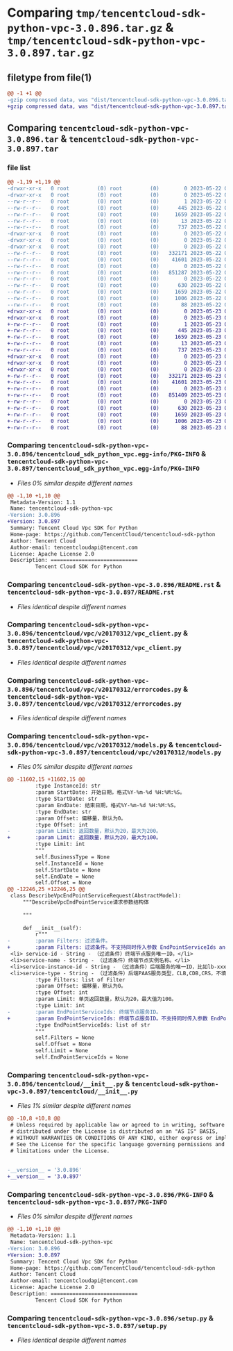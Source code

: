 # Comparing `tmp/tencentcloud-sdk-python-vpc-3.0.896.tar.gz` & `tmp/tencentcloud-sdk-python-vpc-3.0.897.tar.gz`

## filetype from file(1)

```diff
@@ -1 +1 @@
-gzip compressed data, was "dist/tencentcloud-sdk-python-vpc-3.0.896.tar", last modified: Mon May 22 00:37:21 2023, max compression
+gzip compressed data, was "dist/tencentcloud-sdk-python-vpc-3.0.897.tar", last modified: Tue May 23 02:36:05 2023, max compression
```

## Comparing `tencentcloud-sdk-python-vpc-3.0.896.tar` & `tencentcloud-sdk-python-vpc-3.0.897.tar`

### file list

```diff
@@ -1,19 +1,19 @@
-drwxr-xr-x   0 root         (0) root         (0)        0 2023-05-22 00:37:21.000000 tencentcloud-sdk-python-vpc-3.0.896/
-drwxr-xr-x   0 root         (0) root         (0)        0 2023-05-22 00:37:21.000000 tencentcloud-sdk-python-vpc-3.0.896/tencentcloud_sdk_python_vpc.egg-info/
--rw-r--r--   0 root         (0) root         (0)        1 2023-05-22 00:37:21.000000 tencentcloud-sdk-python-vpc-3.0.896/tencentcloud_sdk_python_vpc.egg-info/dependency_links.txt
--rw-r--r--   0 root         (0) root         (0)      445 2023-05-22 00:37:21.000000 tencentcloud-sdk-python-vpc-3.0.896/tencentcloud_sdk_python_vpc.egg-info/SOURCES.txt
--rw-r--r--   0 root         (0) root         (0)     1659 2023-05-22 00:37:21.000000 tencentcloud-sdk-python-vpc-3.0.896/tencentcloud_sdk_python_vpc.egg-info/PKG-INFO
--rw-r--r--   0 root         (0) root         (0)       13 2023-05-22 00:37:21.000000 tencentcloud-sdk-python-vpc-3.0.896/tencentcloud_sdk_python_vpc.egg-info/top_level.txt
--rw-r--r--   0 root         (0) root         (0)      737 2023-05-22 00:37:21.000000 tencentcloud-sdk-python-vpc-3.0.896/README.rst
-drwxr-xr-x   0 root         (0) root         (0)        0 2023-05-22 00:37:21.000000 tencentcloud-sdk-python-vpc-3.0.896/tencentcloud/
-drwxr-xr-x   0 root         (0) root         (0)        0 2023-05-22 00:37:21.000000 tencentcloud-sdk-python-vpc-3.0.896/tencentcloud/vpc/
-drwxr-xr-x   0 root         (0) root         (0)        0 2023-05-22 00:37:21.000000 tencentcloud-sdk-python-vpc-3.0.896/tencentcloud/vpc/v20170312/
--rw-r--r--   0 root         (0) root         (0)   332171 2023-05-22 00:37:21.000000 tencentcloud-sdk-python-vpc-3.0.896/tencentcloud/vpc/v20170312/vpc_client.py
--rw-r--r--   0 root         (0) root         (0)    41601 2023-05-22 00:37:21.000000 tencentcloud-sdk-python-vpc-3.0.896/tencentcloud/vpc/v20170312/errorcodes.py
--rw-r--r--   0 root         (0) root         (0)        0 2023-05-22 00:37:21.000000 tencentcloud-sdk-python-vpc-3.0.896/tencentcloud/vpc/v20170312/__init__.py
--rw-r--r--   0 root         (0) root         (0)   851287 2023-05-22 00:37:21.000000 tencentcloud-sdk-python-vpc-3.0.896/tencentcloud/vpc/v20170312/models.py
--rw-r--r--   0 root         (0) root         (0)        0 2023-05-22 00:37:21.000000 tencentcloud-sdk-python-vpc-3.0.896/tencentcloud/vpc/__init__.py
--rw-r--r--   0 root         (0) root         (0)      630 2023-05-22 00:37:21.000000 tencentcloud-sdk-python-vpc-3.0.896/tencentcloud/__init__.py
--rw-r--r--   0 root         (0) root         (0)     1659 2023-05-22 00:37:21.000000 tencentcloud-sdk-python-vpc-3.0.896/PKG-INFO
--rw-r--r--   0 root         (0) root         (0)     1006 2023-05-22 00:37:21.000000 tencentcloud-sdk-python-vpc-3.0.896/setup.py
--rw-r--r--   0 root         (0) root         (0)       88 2023-05-22 00:37:21.000000 tencentcloud-sdk-python-vpc-3.0.896/setup.cfg
+drwxr-xr-x   0 root         (0) root         (0)        0 2023-05-23 02:36:05.000000 tencentcloud-sdk-python-vpc-3.0.897/
+drwxr-xr-x   0 root         (0) root         (0)        0 2023-05-23 02:36:05.000000 tencentcloud-sdk-python-vpc-3.0.897/tencentcloud_sdk_python_vpc.egg-info/
+-rw-r--r--   0 root         (0) root         (0)        1 2023-05-23 02:36:05.000000 tencentcloud-sdk-python-vpc-3.0.897/tencentcloud_sdk_python_vpc.egg-info/dependency_links.txt
+-rw-r--r--   0 root         (0) root         (0)      445 2023-05-23 02:36:05.000000 tencentcloud-sdk-python-vpc-3.0.897/tencentcloud_sdk_python_vpc.egg-info/SOURCES.txt
+-rw-r--r--   0 root         (0) root         (0)     1659 2023-05-23 02:36:05.000000 tencentcloud-sdk-python-vpc-3.0.897/tencentcloud_sdk_python_vpc.egg-info/PKG-INFO
+-rw-r--r--   0 root         (0) root         (0)       13 2023-05-23 02:36:05.000000 tencentcloud-sdk-python-vpc-3.0.897/tencentcloud_sdk_python_vpc.egg-info/top_level.txt
+-rw-r--r--   0 root         (0) root         (0)      737 2023-05-23 02:36:05.000000 tencentcloud-sdk-python-vpc-3.0.897/README.rst
+drwxr-xr-x   0 root         (0) root         (0)        0 2023-05-23 02:36:05.000000 tencentcloud-sdk-python-vpc-3.0.897/tencentcloud/
+drwxr-xr-x   0 root         (0) root         (0)        0 2023-05-23 02:36:05.000000 tencentcloud-sdk-python-vpc-3.0.897/tencentcloud/vpc/
+drwxr-xr-x   0 root         (0) root         (0)        0 2023-05-23 02:36:05.000000 tencentcloud-sdk-python-vpc-3.0.897/tencentcloud/vpc/v20170312/
+-rw-r--r--   0 root         (0) root         (0)   332171 2023-05-23 02:36:05.000000 tencentcloud-sdk-python-vpc-3.0.897/tencentcloud/vpc/v20170312/vpc_client.py
+-rw-r--r--   0 root         (0) root         (0)    41601 2023-05-23 02:36:05.000000 tencentcloud-sdk-python-vpc-3.0.897/tencentcloud/vpc/v20170312/errorcodes.py
+-rw-r--r--   0 root         (0) root         (0)        0 2023-05-23 02:36:05.000000 tencentcloud-sdk-python-vpc-3.0.897/tencentcloud/vpc/v20170312/__init__.py
+-rw-r--r--   0 root         (0) root         (0)   851409 2023-05-23 02:36:05.000000 tencentcloud-sdk-python-vpc-3.0.897/tencentcloud/vpc/v20170312/models.py
+-rw-r--r--   0 root         (0) root         (0)        0 2023-05-23 02:36:05.000000 tencentcloud-sdk-python-vpc-3.0.897/tencentcloud/vpc/__init__.py
+-rw-r--r--   0 root         (0) root         (0)      630 2023-05-23 02:36:05.000000 tencentcloud-sdk-python-vpc-3.0.897/tencentcloud/__init__.py
+-rw-r--r--   0 root         (0) root         (0)     1659 2023-05-23 02:36:05.000000 tencentcloud-sdk-python-vpc-3.0.897/PKG-INFO
+-rw-r--r--   0 root         (0) root         (0)     1006 2023-05-23 02:36:05.000000 tencentcloud-sdk-python-vpc-3.0.897/setup.py
+-rw-r--r--   0 root         (0) root         (0)       88 2023-05-23 02:36:05.000000 tencentcloud-sdk-python-vpc-3.0.897/setup.cfg
```

### Comparing `tencentcloud-sdk-python-vpc-3.0.896/tencentcloud_sdk_python_vpc.egg-info/PKG-INFO` & `tencentcloud-sdk-python-vpc-3.0.897/tencentcloud_sdk_python_vpc.egg-info/PKG-INFO`

 * *Files 0% similar despite different names*

```diff
@@ -1,10 +1,10 @@
 Metadata-Version: 1.1
 Name: tencentcloud-sdk-python-vpc
-Version: 3.0.896
+Version: 3.0.897
 Summary: Tencent Cloud Vpc SDK for Python
 Home-page: https://github.com/TencentCloud/tencentcloud-sdk-python
 Author: Tencent Cloud
 Author-email: tencentcloudapi@tencent.com
 License: Apache License 2.0
 Description: ============================
         Tencent Cloud SDK for Python
```

### Comparing `tencentcloud-sdk-python-vpc-3.0.896/README.rst` & `tencentcloud-sdk-python-vpc-3.0.897/README.rst`

 * *Files identical despite different names*

### Comparing `tencentcloud-sdk-python-vpc-3.0.896/tencentcloud/vpc/v20170312/vpc_client.py` & `tencentcloud-sdk-python-vpc-3.0.897/tencentcloud/vpc/v20170312/vpc_client.py`

 * *Files identical despite different names*

### Comparing `tencentcloud-sdk-python-vpc-3.0.896/tencentcloud/vpc/v20170312/errorcodes.py` & `tencentcloud-sdk-python-vpc-3.0.897/tencentcloud/vpc/v20170312/errorcodes.py`

 * *Files identical despite different names*

### Comparing `tencentcloud-sdk-python-vpc-3.0.896/tencentcloud/vpc/v20170312/models.py` & `tencentcloud-sdk-python-vpc-3.0.897/tencentcloud/vpc/v20170312/models.py`

 * *Files 0% similar despite different names*

```diff
@@ -11602,15 +11602,15 @@
         :type InstanceId: str
         :param StartDate: 开始日期，格式%Y-%m-%d %H:%M:%S。
         :type StartDate: str
         :param EndDate: 结束日期，格式%Y-%m-%d %H:%M:%S。
         :type EndDate: str
         :param Offset: 偏移量，默认为0。
         :type Offset: int
-        :param Limit: 返回数量，默认为20，最大为200。
+        :param Limit: 返回数量，默认为20，最大为100。
         :type Limit: int
         """
         self.BusinessType = None
         self.InstanceId = None
         self.StartDate = None
         self.EndDate = None
         self.Offset = None
@@ -12246,25 +12246,25 @@
 class DescribeVpcEndPointServiceRequest(AbstractModel):
     """DescribeVpcEndPointService请求参数结构体
 
     """
 
     def __init__(self):
         r"""
-        :param Filters: 过滤条件。
+        :param Filters: 过滤条件。不支持同时传入参数 EndPointServiceIds and Filters。
 <li> service-id - String - （过滤条件）终端节点服务唯一ID。</li>
 <li>service-name - String - （过滤条件）终端节点实例名称。</li>
 <li>service-instance-id - String - （过滤条件）后端服务的唯一ID，比如lb-xxx。</li>
 <li>service-type - String - （过滤条件）后端PAAS服务类型，CLB,CDB,CRS，不填默认查询类型为CLB。</li>
         :type Filters: list of Filter
         :param Offset: 偏移量，默认为0。
         :type Offset: int
         :param Limit: 单页返回数量，默认为20，最大值为100。
         :type Limit: int
-        :param EndPointServiceIds: 终端节点服务ID。
+        :param EndPointServiceIds: 终端节点服务ID。不支持同时传入参数 EndPointServiceIds and Filters。
         :type EndPointServiceIds: list of str
         """
         self.Filters = None
         self.Offset = None
         self.Limit = None
         self.EndPointServiceIds = None
```

### Comparing `tencentcloud-sdk-python-vpc-3.0.896/tencentcloud/__init__.py` & `tencentcloud-sdk-python-vpc-3.0.897/tencentcloud/__init__.py`

 * *Files 1% similar despite different names*

```diff
@@ -10,8 +10,8 @@
 # Unless required by applicable law or agreed to in writing, software
 # distributed under the License is distributed on an "AS IS" BASIS,
 # WITHOUT WARRANTIES OR CONDITIONS OF ANY KIND, either express or implied.
 # See the License for the specific language governing permissions and
 # limitations under the License.
 
 
-__version__ = '3.0.896'
+__version__ = '3.0.897'
```

### Comparing `tencentcloud-sdk-python-vpc-3.0.896/PKG-INFO` & `tencentcloud-sdk-python-vpc-3.0.897/PKG-INFO`

 * *Files 0% similar despite different names*

```diff
@@ -1,10 +1,10 @@
 Metadata-Version: 1.1
 Name: tencentcloud-sdk-python-vpc
-Version: 3.0.896
+Version: 3.0.897
 Summary: Tencent Cloud Vpc SDK for Python
 Home-page: https://github.com/TencentCloud/tencentcloud-sdk-python
 Author: Tencent Cloud
 Author-email: tencentcloudapi@tencent.com
 License: Apache License 2.0
 Description: ============================
         Tencent Cloud SDK for Python
```

### Comparing `tencentcloud-sdk-python-vpc-3.0.896/setup.py` & `tencentcloud-sdk-python-vpc-3.0.897/setup.py`

 * *Files identical despite different names*

